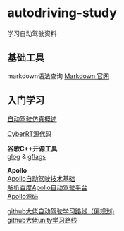 # autodriving-study
学习自动驾驶资料

## 基础工具
markdown语法查询 [Markdown 官网](https://markdown.com.cn/basic-syntax/)

## 入门学习
[自动驾驶仿真概述](https://blog.csdn.net/weixin_48745992/article/details/131670337)  

[CyberRT源代码](https://github.com/storypku/CyberRT)  

**谷歌C++开源工具**  
[glog](https://senlinzhan.github.io/2017/10/07/glog/) & 
[gflags](http://senlinzhan.github.io/2017/10/07/gflags/)  

**Apollo**  
[Apollo自动驾驶技术基础](https://apollo.baidu.com/community/online-course/1)  
[解析百度Apollo自动驾驶平台](https://paul.pub/category/#Automotive)  
[Apollo源码](https://github.com/ApolloAuto/apollo)

[github大佬自动驾驶学习路线（偏规划)](https://github.com/ProgramTraveler/Road-To-Autonomous-Driving?tab=readme-ov-file)  
[github大佬unity学习路线](https://github.com/XINCGer/Unity3DTraining/tree/master)
